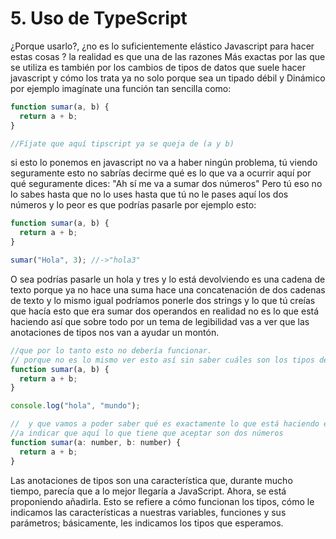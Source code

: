 # 5. Uso de TypeScript

¿Porque usarlo?, ¿no es lo suficientemente elástico Javascript para hacer estas cosas ? la realidad es que una de las razones Más exactas por las que se utiliza es también por los cambios de tipos de datos que suele hacer javascript y cómo los trata ya no solo porque sea un tipado débil y Dinámico por ejemplo imagínate una función tan sencilla como:

```ts
function sumar(a, b) {
  return a + b;
}

//Fíjate que aquí tipscript ya se queja de (a y b)
```

si esto lo ponemos en javascript no va a haber ningún problema, tú viendo seguramente esto no sabrías decirme qué es lo que va a ocurrir aquí por qué seguramente dices: "Ah sí me va a sumar dos números" Pero tú eso no lo sabes hasta que no lo uses hasta que tú no le pases aquí los dos números y lo peor es que podrías pasarle por ejemplo esto:

```js
function sumar(a, b) {
  return a + b;
}

sumar("Hola", 3); //->"hola3"
```

O sea podrías pasarle un hola y tres y lo está devolviendo es una cadena de texto porque ya no hace una suma hace una concatenación de dos cadenas de texto y lo mismo igual podríamos ponerle dos strings y lo que tú creías que hacía esto que era sumar dos operandos en realidad no es lo que está haciendo así que sobre todo por un tema de legibilidad vas a ver que las anotaciones de tipos nos van a ayudar un montón.

```js
//que por lo tanto esto no debería funcionar.
// porque no es lo mismo ver esto así sin saber cuáles son los tipos de datos que tenemos aquí.
function sumar(a, b) {
  return a + b;
}

console.log("hola", "mundo");

//  y que vamos a poder saber qué es exactamente lo que está haciendo esta función.
//a indicar que aquí lo que tiene que aceptar son dos números
function sumar(a: number, b: number) {
  return a + b;
}
```

Las anotaciones de tipos son una característica que, durante mucho tiempo, parecía que a lo mejor llegaría a JavaScript. Ahora, se está proponiendo añadirla. Esto se refiere a cómo funcionan los tipos, cómo le indicamos las características a nuestras variables, funciones y sus parámetros; básicamente, les indicamos los tipos que esperamos.
